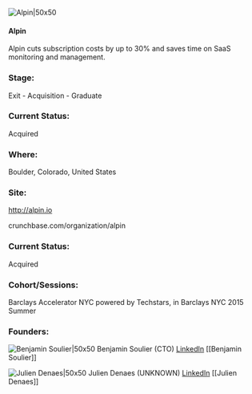 

![Alpin|50x50](https://apimg.techstars.com/connect/images/image_files/5fd80be549b4e0000800002d/original/alpin_logo_copy.png)

#### Alpin
Alpin cuts subscription costs by up to 30% and saves time on SaaS monitoring and management.

### Stage: 
Exit - Acquisition - Graduate 

### Current Status: 
Acquired

### Where:
Boulder, Colorado, United States

### Site:
http://alpin.io



crunchbase.com/organization/alpin

### Current Status: 
Acquired

### Cohort/Sessions: 
Barclays Accelerator NYC powered by Techstars, in Barclays NYC 2015 Summer

### Founders: 

![Benjamin Soulier|50x50](https://apimg.techstars.com/connect/images/image_files/56099728bbe36fbc5200001a/original/DSCF1734.JPG) Benjamin Soulier (CTO) [LinkedIn](https://linkedin.com/in/bsoulier) [[Benjamin Soulier]]

![Julien Denaes|50x50](https://apimg.techstars.com/connect/images/image_files/5609b200a93e9fd18a00002d/original/den.png) Julien Denaes (UNKNOWN) [LinkedIn](https://linkedin.com/in/juliendenaes) [[Julien Denaes]]


